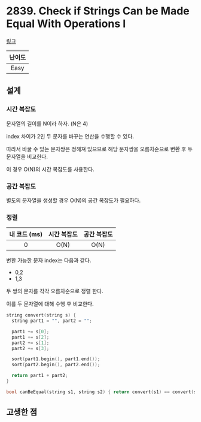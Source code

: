 # 2839. Check if Strings Can be Made Equal With Operations I

[링크](https://leetcode.com/problems/check-if-strings-can-be-made-equal-with-operations-i/)

| 난이도 |
| :----: |
|  Easy  |

## 설계

### 시간 복잡도

문자열의 길이를 N이라 하자. (N은 4)

index 차이가 2인 두 문자를 바꾸는 연산을 수행할 수 있다.

따라서 바꿀 수 있는 문자쌍은 정해져 있으므로 해당 문자쌍을 오름차순으로 변환 후 두 문자열을 비교한다.

이 경우 O(N)의 시간 복잡도를 사용한다.

### 공간 복잡도

별도의 문자열을 생성할 경우 O(N)의 공간 복잡도가 필요하다.

### 정렬

| 내 코드 (ms) | 시간 복잡도 | 공간 복잡도 |
| :----------: | :---------: | :---------: |
|      0       |    O(N)     |    O(N)     |

변환 가능한 문자 index는 다음과 같다.

- 0,2
- 1,3

두 쌍의 문자를 각각 오름차순으로 정렬 한다.

이를 두 문자열에 대해 수행 후 비교한다.

```cpp
string convert(string s) {
  string part1 = "", part2 = "";

  part1 += s[0];
  part1 += s[2];
  part2 += s[1];
  part2 += s[3];

  sort(part1.begin(), part1.end());
  sort(part2.begin(), part2.end());

  return part1 + part2;
}

bool canBeEqual(string s1, string s2) { return convert(s1) == convert(s2); }
```

## 고생한 점
